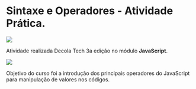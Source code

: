 # Sintaxe e Operadores - Atividade Prática.

![](C:\Users\Davidson&Paty\Desktop\BootCamp-Decola-Tech-DIO\Atividade-Operadores\img\transferir.jpg)



Atividade realizada  Decola Tech 3a edição no módulo **JavaScript**.

![](C:\Users\Davidson&Paty\Desktop\BootCamp-Decola-Tech-DIO\Atividade-Operadores\img\LogoDecolaTech.png)



Objetivo do curso foi a introdução dos principais operadores do JavaScript para manipulação de valores nos códigos.







